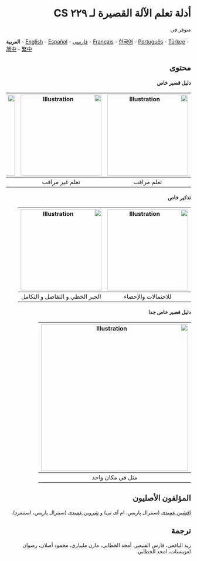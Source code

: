 <span dir="rtl" align="right">

# أدلة تعلم الآلة القصيرة لـ CS ۲۲۹ 

متوفر في

</span>

**العربية** -  [English](https://github.com/afshinea/stanford-cs-229-machine-learning/tree/master/en) -  [Español](https://github.com/afshinea/stanford-cs-229-machine-learning/tree/master/es) -  [فارسی](https://github.com/afshinea/stanford-cs-229-machine-learning/tree/master/fa) -  [Français](https://github.com/afshinea/stanford-cs-229-machine-learning/tree/master/fr) -  [한국어](https://stanford.edu/~shervine/l/ko/teaching/cs-229/cheatsheet-machine-learning-tips-and-tricks) -  [Português](https://github.com/afshinea/stanford-cs-229-machine-learning/tree/master/pt) -  [Türkçe](https://github.com/afshinea/stanford-cs-229-machine-learning/tree/master/tr) -  [简中](https://github.com/afshinea/stanford-cs-229-machine-learning/tree/master/zh) -  [繁中](https://github.com/afshinea/stanford-cs-229-machine-learning/tree/master/zh-tw)

<span dir="rtl" align="right">

## محتوى
#### دليل قصير خاص
|<a href="https://github.com/afshinea/stanford-cs-229-machine-learning/blob/master/ar/cheatsheet-supervised-learning.pdf"><img src="https://stanford.edu/~shervine/teaching/cs-229/illustrations/cover/fa-001.png?" alt="Illustration" width="220px"/></a>|<a href="https://github.com/afshinea/stanford-cs-229-machine-learning/blob/master/ar/cheatsheet-unsupervised-learning.pdf"><img src="https://stanford.edu/~shervine/teaching/cs-229/illustrations/cover/fa-002.png?" alt="Illustration" width="220px"/></a>|<a href="https://github.com/afshinea/stanford-cs-229-machine-learning/blob/master/ar/cheatsheet-deep-learning.pdf"><img src="https://stanford.edu/~shervine/teaching/cs-229/illustrations/cover/fa-003.png?" alt="Illustration" width="220px"/></a>|<a href="https://github.com/afshinea/stanford-cs-229-machine-learning/blob/master/ar/cheatsheet-machine-learning-tips-and-tricks.pdf"><img src="https://stanford.edu/~shervine/teaching/cs-229/illustrations/cover/fa-004.png?" alt="Illustration" width="220px"/></a>|
|:--:|:--:|:--:|:--:|
|تعلم مراقب|تعلم غير مراقب|تعلم متعمق|لنصائح وحيل تعلّم الآلة



#### تذكير خاص
|<a href="https://github.com/afshinea/stanford-cs-229-machine-learning/blob/master/ar/refresher-probabilities-statistics.pdf"><img src="https://stanford.edu/~shervine/teaching/cs-229/illustrations/cover/fa-005.png" alt="Illustration" width="220px"/></a>|<a href="https://github.com/afshinea/stanford-cs-229-machine-learning/blob/master/ar/refresher-algebra-calculus.pdf"><img src="https://stanford.edu/~shervine/teaching/cs-229/illustrations/cover/fa-006.png" alt="Illustration" width="220px"/></a>|
|:--:|:--:|
|للاحتمالات والإحصاء|الجبر الخطي و التفاضل و التكامل


#### دليل قصير خاص جدا
|<a href="https://github.com/afshinea/stanford-cs-229-machine-learning/blob/master/ar/super-cheatsheet-machine-learning.pdf"><img src="https://stanford.edu/~shervine/teaching/cs-229/illustrations/cover/fa-007.png" alt="Illustration" width="400px"/></a>|
|:--:|
|مثل في مكان واحد


## المؤلفون الأصليون

[افشین عمیدی](https://twitter.com/afshinea) (سنترال پاریس، ام آی تی) و [شروین عمیدی](https://twitter.com/shervinea) (سنترال پاریس، استنفرد).

## ترجمة
زيد اليافعي، فارس القنيعير، أمجد الخطابي، مازن مليباري، محمود أصلان، رضوان لغوينسات، امجد الخطابي

</span>


